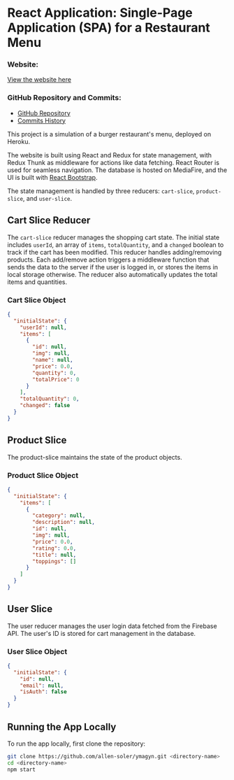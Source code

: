 # React Application: Single-Page Application (SPA) for a Restaurant Menu

### Website:

[View the website here](https://ymagyn-allen-jorge-6450131ffc16.herokuapp.com/)

### GitHub Repository and Commits:

- [GitHub Repository](https://github.com/allen-soler/ymagyn)
- [Commits History](https://github.com/allen-soler/ymagyn/commits/main?after=a72b4f343d6d94f8df205bd4d0660f2a56d339c0+34&branch=main&qualified_name=refs%2Fheads%2Fmain)

This project is a simulation of a burger restaurant's menu, deployed on Heroku.

The website is built using React and Redux for state management, with Redux Thunk as middleware for actions like data fetching. React Router is used for seamless navigation. The database is hosted on MediaFire, and the UI is built with [React Bootstrap](https://react-bootstrap.github.io/).

The state management is handled by three reducers: `cart-slice`, `product-slice`, and `user-slice`.

## Cart Slice Reducer
The `cart-slice` reducer manages the shopping cart state. The initial state includes `userId`, an array of `items`, `totalQuantity`, and a `changed` boolean to track if the cart has been modified. This reducer handles adding/removing products. Each add/remove action triggers a middleware function that sends the data to the server if the user is logged in, or stores the items in local storage otherwise. The reducer also automatically updates the total items and quantities.

### Cart Slice Object
```json
{
  "initialState": {
    "userId": null,
    "items": [
      {
        "id": null,
        "img": null,
        "name": null,
        "price": 0.0,
        "quantity": 0,
        "totalPrice": 0
      }
    ],
    "totalQuantity": 0,
    "changed": false
  }
}
```

## Product Slice
The product-slice maintains the state of the product objects.

### Product Slice Object
```json
{
  "initialState": {
    "items": [
      {
        "category": null,
        "description": null,
        "id": null,
        "img": null,
        "price": 0.0,
        "rating": 0.0,
        "title": null,
        "toppings": []
      }
    ]
  }
}
```

## User Slice
The user reducer manages the user login data fetched from the Firebase API. The user's ID is stored for cart management in the database.

### User Slice Object
```json
{
  "initialState": {
    "id": null,
    "email": null,
    "isAuth": false
  }
}
```

## Running the App Locally
To run the app locally, first clone the repository:
```bash
git clone https://github.com/allen-soler/ymagyn.git <directory-name>
cd <directory-name>
npm start
```